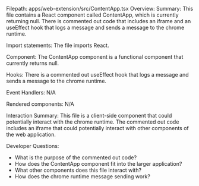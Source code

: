 Filepath: apps/web-extension/src/ContentApp.tsx
Overview: Summary:
This file contains a React component called ContentApp, which is currently returning null. There is commented out code that includes an iframe and an useEffect hook that logs a message and sends a message to the chrome runtime. 

Import statements:
The file imports React.

Component:
The ContentApp component is a functional component that currently returns null. 

Hooks:
There is a commented out useEffect hook that logs a message and sends a message to the chrome runtime. 

Event Handlers:
N/A

Rendered components:
N/A

Interaction Summary:
This file is a client-side component that could potentially interact with the chrome runtime. The commented out code includes an iframe that could potentially interact with other components of the web application. 

Developer Questions:
- What is the purpose of the commented out code?
- How does the ContentApp component fit into the larger application?
- What other components does this file interact with?
- How does the chrome runtime message sending work?

